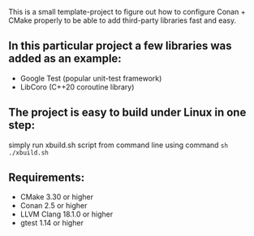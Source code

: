 This is a small template-project to figure out how to configure Conan + CMake properly to be able to add third-party libraries fast and easy.

## In this particular project a few libraries was added as an example:
- Google Test (popular unit-test framework)
- LibCoro (C++20 coroutine library)

## The project is easy to build under Linux in one step:
simply run xbuild.sh script from command line using command `sh ./xbuild.sh`

## Requirements:
- CMake 3.30 or higher
- Conan 2.5 or higher
- LLVM Clang 18.1.0 or higher
- gtest 1.14 or higher

